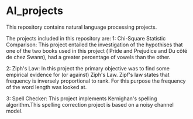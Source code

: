 # AI_projects
This repository contains natural language processing projects.

The projects included in this repository are:
1: Chi-Square Statistic Comparison: This project entailed the investigation of the hypothises that one of the two books used in this project ( Pride and Prejudice and Du côté de chez Swann), had a greater percentage of vowels than the other.

2: Ziph's Law: In this project the primary objective was to find some empirical evidence for (or against) Ziph's Law. Zipf's law states that frequency is inversely proportional to rank. For this purpose the frequency of the word length was looked at.

3: Spell Checker: This project implements Kernighan's spelling algorithm.This spelling correction project is based on a noisy channel model.
